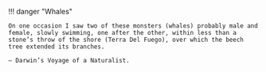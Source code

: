 !!! danger "Whales"

    On one occasion I saw two of these monsters (whales) probably male and female, slowly swimming, one after the other, within less than a stone’s throw of the shore (Terra Del Fuego), over which the beech tree extended its branches.

    — Darwin’s Voyage of a Naturalist.
